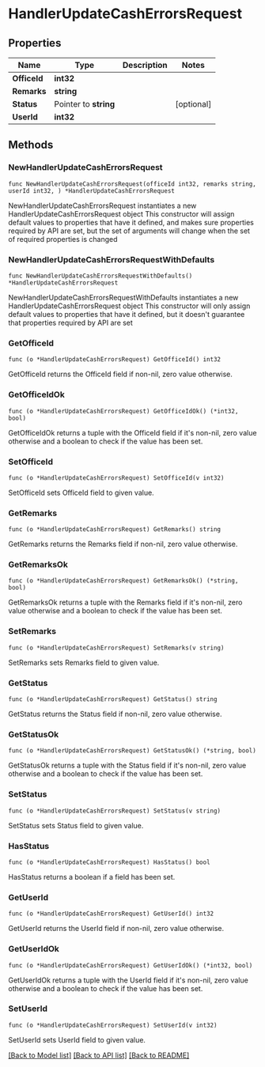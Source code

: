 # HandlerUpdateCashErrorsRequest

## Properties

Name | Type | Description | Notes
------------ | ------------- | ------------- | -------------
**OfficeId** | **int32** |  | 
**Remarks** | **string** |  | 
**Status** | Pointer to **string** |  | [optional] 
**UserId** | **int32** |  | 

## Methods

### NewHandlerUpdateCashErrorsRequest

`func NewHandlerUpdateCashErrorsRequest(officeId int32, remarks string, userId int32, ) *HandlerUpdateCashErrorsRequest`

NewHandlerUpdateCashErrorsRequest instantiates a new HandlerUpdateCashErrorsRequest object
This constructor will assign default values to properties that have it defined,
and makes sure properties required by API are set, but the set of arguments
will change when the set of required properties is changed

### NewHandlerUpdateCashErrorsRequestWithDefaults

`func NewHandlerUpdateCashErrorsRequestWithDefaults() *HandlerUpdateCashErrorsRequest`

NewHandlerUpdateCashErrorsRequestWithDefaults instantiates a new HandlerUpdateCashErrorsRequest object
This constructor will only assign default values to properties that have it defined,
but it doesn't guarantee that properties required by API are set

### GetOfficeId

`func (o *HandlerUpdateCashErrorsRequest) GetOfficeId() int32`

GetOfficeId returns the OfficeId field if non-nil, zero value otherwise.

### GetOfficeIdOk

`func (o *HandlerUpdateCashErrorsRequest) GetOfficeIdOk() (*int32, bool)`

GetOfficeIdOk returns a tuple with the OfficeId field if it's non-nil, zero value otherwise
and a boolean to check if the value has been set.

### SetOfficeId

`func (o *HandlerUpdateCashErrorsRequest) SetOfficeId(v int32)`

SetOfficeId sets OfficeId field to given value.


### GetRemarks

`func (o *HandlerUpdateCashErrorsRequest) GetRemarks() string`

GetRemarks returns the Remarks field if non-nil, zero value otherwise.

### GetRemarksOk

`func (o *HandlerUpdateCashErrorsRequest) GetRemarksOk() (*string, bool)`

GetRemarksOk returns a tuple with the Remarks field if it's non-nil, zero value otherwise
and a boolean to check if the value has been set.

### SetRemarks

`func (o *HandlerUpdateCashErrorsRequest) SetRemarks(v string)`

SetRemarks sets Remarks field to given value.


### GetStatus

`func (o *HandlerUpdateCashErrorsRequest) GetStatus() string`

GetStatus returns the Status field if non-nil, zero value otherwise.

### GetStatusOk

`func (o *HandlerUpdateCashErrorsRequest) GetStatusOk() (*string, bool)`

GetStatusOk returns a tuple with the Status field if it's non-nil, zero value otherwise
and a boolean to check if the value has been set.

### SetStatus

`func (o *HandlerUpdateCashErrorsRequest) SetStatus(v string)`

SetStatus sets Status field to given value.

### HasStatus

`func (o *HandlerUpdateCashErrorsRequest) HasStatus() bool`

HasStatus returns a boolean if a field has been set.

### GetUserId

`func (o *HandlerUpdateCashErrorsRequest) GetUserId() int32`

GetUserId returns the UserId field if non-nil, zero value otherwise.

### GetUserIdOk

`func (o *HandlerUpdateCashErrorsRequest) GetUserIdOk() (*int32, bool)`

GetUserIdOk returns a tuple with the UserId field if it's non-nil, zero value otherwise
and a boolean to check if the value has been set.

### SetUserId

`func (o *HandlerUpdateCashErrorsRequest) SetUserId(v int32)`

SetUserId sets UserId field to given value.



[[Back to Model list]](../README.md#documentation-for-models) [[Back to API list]](../README.md#documentation-for-api-endpoints) [[Back to README]](../README.md)



